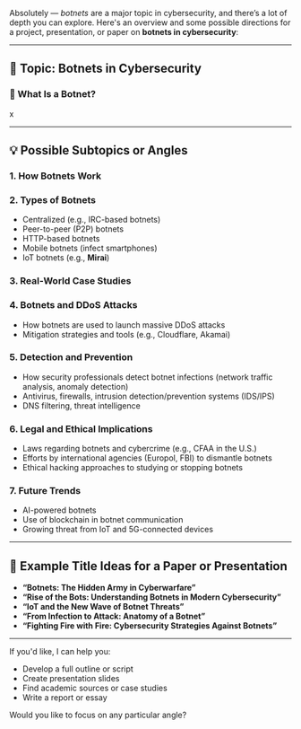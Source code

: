 Absolutely — *botnets* are a major topic in cybersecurity, and there’s a lot of depth you can explore. Here's an overview and some possible directions for a project, presentation, or paper on **botnets in cybersecurity**:

---

## 🔐 Topic: **Botnets in Cybersecurity**

### 🧠 What Is a Botnet?

x

---

## 💡 Possible Subtopics or Angles

### 1. **How Botnets Work**



### 2. **Types of Botnets**

* Centralized (e.g., IRC-based botnets)
* Peer-to-peer (P2P) botnets
* HTTP-based botnets
* Mobile botnets (infect smartphones)
* IoT botnets (e.g., **Mirai**)

### 3. **Real-World Case Studies**



### 4. **Botnets and DDoS Attacks**

* How botnets are used to launch massive DDoS attacks
* Mitigation strategies and tools (e.g., Cloudflare, Akamai)

### 5. **Detection and Prevention**

* How security professionals detect botnet infections (network traffic analysis, anomaly detection)
* Antivirus, firewalls, intrusion detection/prevention systems (IDS/IPS)
* DNS filtering, threat intelligence

### 6. **Legal and Ethical Implications**

* Laws regarding botnets and cybercrime (e.g., CFAA in the U.S.)
* Efforts by international agencies (Europol, FBI) to dismantle botnets
* Ethical hacking approaches to studying or stopping botnets

### 7. **Future Trends**

* AI-powered botnets
* Use of blockchain in botnet communication
* Growing threat from IoT and 5G-connected devices

---

## 📝 Example Title Ideas for a Paper or Presentation

* **“Botnets: The Hidden Army in Cyberwarfare”**
* **“Rise of the Bots: Understanding Botnets in Modern Cybersecurity”**
* **“IoT and the New Wave of Botnet Threats”**
* **“From Infection to Attack: Anatomy of a Botnet”**
* **“Fighting Fire with Fire: Cybersecurity Strategies Against Botnets”**

---

If you'd like, I can help you:

* Develop a full outline or script
* Create presentation slides
* Find academic sources or case studies
* Write a report or essay

Would you like to focus on any particular angle?
